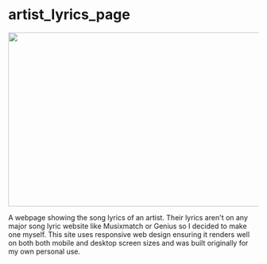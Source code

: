 # artist_lyrics_page


<img src="https://user-images.githubusercontent.com/109233807/232151206-f5b2b644-4f7f-46dc-9263-18bb1bc3c482.png" width="700" height="350" />

A webpage showing the song lyrics of an artist. 
Their lyrics aren't on any major song lyric website like Musixmatch or Genius so I decided to make one myself. This site uses responsive web design ensuring it renders well on both both mobile and desktop screen sizes and was built originally for my own personal use.
